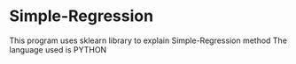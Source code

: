 # Simple-Regression
This program uses sklearn library to explain Simple-Regression method
The language used is PYTHON
